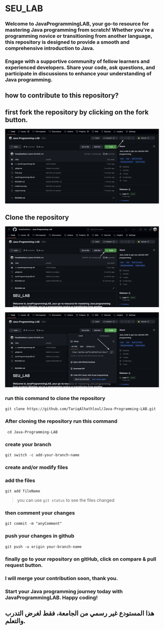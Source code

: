# SEU_LAB

### Welcome to JavaProgrammingLAB, your go-to resource for mastering Java programming from scratch! Whether you're a programming novice or transitioning from another language, this repository is designed to provide a smooth and comprehensive introduction to Java.
### Engage with a supportive community of fellow learners and experienced developers. Share your code, ask questions, and participate in discussions to enhance your understanding of Java programming.

## how to contribute to this repository?

## first fork the repository by clicking on the fork button.
![fork button](Fork.png)


## Clone the repository


![clone the repository](codeArrow.png)


![copy](copyLink.png)


### run this command to clone the repository
```
git clone https://github.com/TariqAlhathloul/Java-Programming-LAB.git
```


### After cloning the repository run this command
```
 cd Java-Programming-LAB
```

### create your branch
```
git switch -c add-your-branch-name
```

### create and/or modify files 


### add the files
```
git add fileName
```

> you can use ```git status``` to see the files changed 
### then comment your changes
```
git commit -m "anyComment"
```

### push your changes in github
```
git push -u origin your-branch-name
```
### finally go to your repository on gitHub, click on compare & pull request button.
### I will merge your contribution soon, thank you.
### Start your Java programming journey today with JavaProgrammingLAB. Happy coding!
 

##   هذا المستودع غير رسمي من الجامعة، فقط لغرض التدرب والتعلم.
